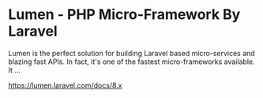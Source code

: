 # Lumen - PHP Micro-Framework By Laravel

Lumen is the perfect solution for building Laravel based micro-services and blazing fast APIs. In fact, it's one of the fastest micro-frameworks available. It ...


https://lumen.laravel.com/docs/8.x